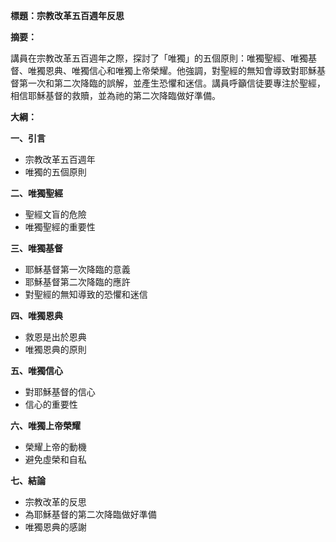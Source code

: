 **標題：宗教改革五百週年反思**

**摘要：**

講員在宗教改革五百週年之際，探討了「唯獨」的五個原則：唯獨聖經、唯獨基督、唯獨恩典、唯獨信心和唯獨上帝榮耀。他強調，對聖經的無知會導致對耶穌基督第一次和第二次降臨的誤解，並產生恐懼和迷信。講員呼籲信徒要專注於聖經，相信耶穌基督的救贖，並為祂的第二次降臨做好準備。

**大綱：**

**一、引言**
* 宗教改革五百週年
* 唯獨的五個原則

**二、唯獨聖經**
* 聖經文盲的危險
* 唯獨聖經的重要性

**三、唯獨基督**
* 耶穌基督第一次降臨的意義
* 耶穌基督第二次降臨的應許
* 對聖經的無知導致的恐懼和迷信

**四、唯獨恩典**
* 救恩是出於恩典
* 唯獨恩典的原則

**五、唯獨信心**
* 對耶穌基督的信心
* 信心的重要性

**六、唯獨上帝榮耀**
* 榮耀上帝的動機
* 避免虛榮和自私

**七、結論**
* 宗教改革的反思
* 為耶穌基督的第二次降臨做好準備
* 唯獨恩典的感謝